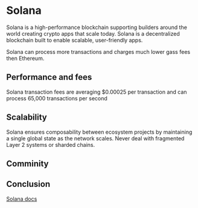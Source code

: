 # Solana
Solana is a high-performance blockchain supporting builders around the world creating crypto apps that scale today. Solana is a decentralized blockchain built to enable scalable, user-friendly apps.

Solana can process more transactions and charges much lower gass fees then Ethereum.

## Performance and fees
Solana transaction fees are averaging $0.00025 per transaction and can process 65,000 transactions per second

## Scalability
Solana ensures composability between ecosystem projects by maintaining a single global state as the network scales. Never deal with fragmented Layer 2 systems or sharded chains.

## Comminity

## Conclusion

[Solana docs](https://docs.solana.com/)
